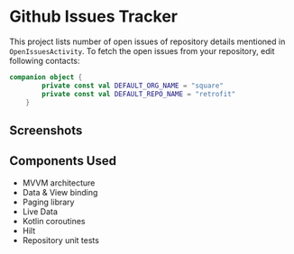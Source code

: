 # Github Issues Tracker
This project lists number of open issues of repository details mentioned in `OpenIssuesActivity`.
To fetch the open issues from your repository, edit following contacts:
```kotlin
companion object {
        private const val DEFAULT_ORG_NAME = "square"
        private const val DEFAULT_REPO_NAME = "retrofit"
    }

```

## Screenshots

## Components Used
- MVVM architecture
- Data & View binding
- Paging library
- Live Data
- Kotlin coroutines
- Hilt
- Repository unit tests
